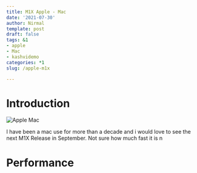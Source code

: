```yaml
---
title: M1X Apple - Mac
date: '2021-07-30'
author: Nirmal
template: post
draft: false
tags: &1
- apple
- Mac
- kashvidemo
categories: *1
slug: /apple-m1x

---
```


# Introduction

![Apple Mac](/nkdews-post-images/m1x-apple.jpeg)

I have been a mac use for more than a decade and i would love to see the next M1X Release in September. Not sure how much fast it is n


# Performance